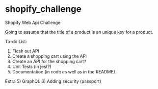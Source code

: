 # shopify_challenge
Shopify Web Api Challenge

Going to assume that the title of a product is an unique key for a product. 

To-do List:
1) Flesh out API
2) Create a shopping cart using the API
3) Create an API for the shopping cart?
4) Unit Tests (in jest?)
5) Documentation (in code as well as in the README)

Extra
5) GraphQL
6) Adding security (passport)
